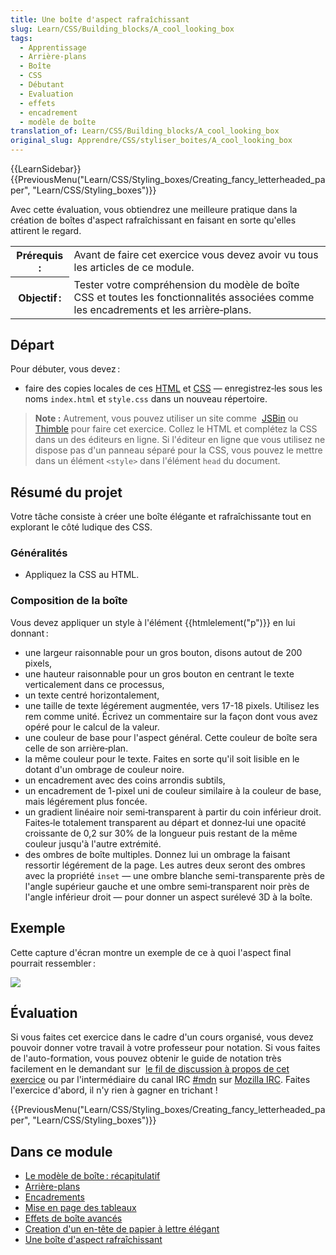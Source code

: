 ```yaml
---
title: Une boîte d'aspect rafraîchissant
slug: Learn/CSS/Building_blocks/A_cool_looking_box
tags:
  - Apprentissage
  - Arrière‑plans
  - Boîte
  - CSS
  - Débutant
  - Evaluation
  - effets
  - encadrement
  - modèle de boîte
translation_of: Learn/CSS/Building_blocks/A_cool_looking_box
original_slug: Apprendre/CSS/styliser_boites/A_cool_looking_box
---
```

{{LearnSidebar}}{{PreviousMenu("Learn/CSS/Styling_boxes/Creating_fancy_letterheaded_paper", "Learn/CSS/Styling_boxes")}}

Avec cette évaluation, vous obtiendrez une meilleure pratique dans la création de boîtes d'aspect rafraîchissant en faisant en sorte qu'elles attirent le regard.

<table class="standard-table">
  <tbody>
    <tr>
      <th scope="row">Prérequis :</th>
      <td>
        Avant de faire cet exercice vous devez avoir vu tous les articles de ce
        module.
      </td>
    </tr>
    <tr>
      <th scope="row">Objectif :</th>
      <td>
        Tester votre compréhension du modèle de boîte CSS et toutes les
        fonctionnalités associées comme les encadrements et les arrière‑plans.
      </td>
    </tr>
  </tbody>
</table>

## Départ

Pour débuter, vous devez :

- faire des copies locales de ces [HTML](https://github.com/mdn/learning-area/blob/master/css/styling-boxes/cool-information-box-start/index.html) et [CSS](https://github.com/mdn/learning-area/blob/master/css/styling-boxes/cool-information-box-start/style.css) — enregistrez‑les sous les noms `index.html` et `style.css` dans un nouveau répertoire.

> **Note :** Autrement, vous pouvez utiliser un site comme  [JSBin](http://jsbin.com/) ou [Thimble](https://thimble.mozilla.org/) pour faire cet exercice. Collez le HTML et complétez la CSS dans un des éditeurs en ligne. Si l'éditeur en ligne que vous utilisez ne dispose pas d'un panneau séparé pour la CSS, vous pouvez le mettre dans un élément `<style>` dans l'élément `head` du document.

## Résumé du projet

Votre tâche consiste à créer une boîte élégante et rafraîchissante tout en explorant le côté ludique des CSS.

### Généralités

- Appliquez la CSS au HTML.

### Composition de la boîte

Vous devez appliquer un style à l'élément {{htmlelement("p")}} en lui donnant :

- une largeur raisonnable pour un gros bouton, disons autout de 200 pixels,
- une hauteur raisonnable pour un gros bouton en centrant le texte verticalement dans ce processus,
- un texte centré horizontalement,
- une taille de texte légérement augmentée, vers 17-18 pixels. Utilisez les rem comme unité. Écrivez un commentaire sur la façon dont vous avez opéré pour le calcul de la valeur.
- une couleur de base pour l'aspect général. Cette couleur de boîte sera celle de son arrière‑plan.
- la même couleur pour le texte. Faites en sorte qu'il soit lisible en le dotant d'un ombrage de couleur noire.
- un encadrement avec des coins arrondis subtils,
- un encadrement de 1-pixel uni de couleur similaire à la couleur de base, mais légérement plus foncée.
- un gradient linéaire noir semi‑transparent à partir du coin inférieur droit. Faites‑le totalement transparent au départ et donnez‑lui une opacité croissante de 0,2 sur 30% de la longueur puis restant de la même couleur jusqu'à l'autre extrémité.
- des ombres de boîte multiples. Donnez lui un ombrage la faisant ressortir légérement de la page. Les autres deux seront des ombres avec la propriété `inset` — une ombre blanche semi-transparente près de l'angle supérieur gauche et une ombre semi‑transparent noir près de l'angle inférieur droit — pour donner un aspect surélevé 3D à la boîte.

## Exemple

Cette capture d'écran montre un exemple de ce à quoi l'aspect final pourrait ressembler :

![](fancy-box.png)

## Évaluation

Si vous faites cet exercice dans le cadre d'un cours organisé, vous devez pouvoir donner votre travail à votre professeur pour notation. Si vous faites de l'auto-formation, vous pouvez obtenir le guide de notation très facilement en le demandant sur  [le fil de discussion à propos de cet exercice](https://discourse.mozilla.org/t/fundamental-css-comprehension-assessment/24682) ou par l'intermédiaire du canal IRC [#mdn](irc://irc.mozilla.org/mdn) sur [Mozilla IRC](https://wiki.mozilla.org/IRC). Faites l'exercice d'abord, il n'y rien à gagner en trichant !

{{PreviousMenu("Learn/CSS/Styling_boxes/Creating_fancy_letterheaded_paper", "Learn/CSS/Styling_boxes")}}



## Dans ce module

- [Le modèle de boîte : récapitulatif](/fr/Apprendre/CSS/styliser_boites/Box_model_recap)
- [Arrière-plans](/fr/Apprendre/CSS/styliser_boites/Backgrounds)
- [Encadrements](/fr/docs/Apprendre/CSS/styliser_boites/Borders)
- [Mise en page des tableaux](/fr/Apprendre/CSS/styliser_boites/Styling_tables)
- [Effets de boîte avancés](/fr/Apprendre/CSS/styliser_boites/Advanced_box_effects)
- [Creation d'un en-tête de papier à lettre élégant](/fr/docs/Learn/CSS/Styling_boxes/Creating_fancy_letterheaded_paper)
- [Une boîte d'aspect rafraîchissant](/fr/Apprendre/CSS/styliser_boites/A_cool_looking_box)
